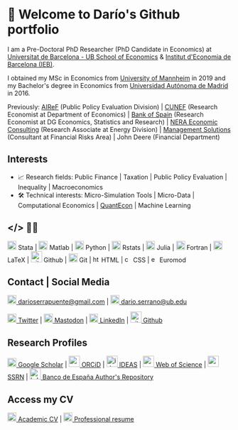 # 👋 Welcome to Darío's Github portfolio

I am a Pre-Doctoral PhD Researcher (PhD Candidate in Economics) at [Universitat de Barcelona - UB School of Economics](https://www.ub.edu/school-economics/phd_students/serrano-puente-dario/) & [Institut d'Economia de Barcelona (IEB)](https://ieb.ub.edu/en/researcher/serrano-puente-dario/).

I obtained my MSc in Economics from [University of Mannheim](https://www.vwl.uni-mannheim.de/en/) in 2019 and my Bachelor's degree in Economics from [Universidad Autónoma de Madrid](https://www.uam.es/Economicas/Home.htm?language=en) in 2016.

Previously: [AIReF](https://www.airef.es/es/) (Public Policy Evaluation Division) |  [CUNEF](https://www.cunef.edu/) (Research Economist at Department of Economics) | [Bank of Spain](https://www.bde.es/bde/en/) (Research Economist at DG Economics, Statistics and Research) | [NERA Economic Consulting](https://www.nera.com/practice-areas/energy.html#tab-4) (Research Associate at Energy Division) | [Management Solutions](https://www.managementsolutions.com/en) (Consultant at Financial Risks Area) | John Deere (Financial Department)

## Interests

- 📈 Research fields: Public Finance | Taxation | Public Policy Evaluation | Inequality | Macroeconomics
- 🛠️ Technical interests: Micro-Simulation Tools | Micro-Data | Computational Economics | [QuantEcon](https://quantecon.org/) | Machine Learning

## </> 👨‍💻

<img src="./assets/icon/stata.ico" width="20"> Stata | <img src="./assets/icon/matlab.ico" alt="matlab icon" width="20"> Matlab | <img src="./assets/icon/python.ico" alt="python icon" width="20"> Python | <img src="./assets/icon/r.ico" alt="r icon" width="20"> Rstats | <img src="./assets/icon/julia.ico" alt="julia icon" width="20"> Julia | <img src="./assets/icon/fortran.ico" alt="fortran icon" width="20"> Fortran | <img src="./assets/icon/latex.ico" alt="latex icon" width="20"> LaTeX | <img src="./assets/icon/github2.ico" alt="github2 icon" width="25"> Github | <img src="./assets/icon/git.ico" alt="git icon" width="20"> Git | <img src="./assets/icon/html.ico" alt="html icon" width="15"> HTML | <img src="./assets/icon/css.ico" alt="css icon" width="15"> CSS | <img src="./assets/icon/euromod.ico" alt="euromod icon" width="15"> Euromod 

## Contact | Social Media

[<img src="./assets/icon/email.ico" alt="email icon" width="20"> darioserrapuente@gmail.com](mailto:darioserrapuente@gmail.com) | [<img src="./assets/icon/email.ico" alt="email icon" width="20"> dario.serrano@ub.edu](mailto:dario.serrano@ub.edu)

[<img src="./assets/icon/twitter.ico" alt="twitter icon" width="20"> Twitter](https://twitter.com/darioserranopue) | [<img src="./assets/icon/mastodon.ico" alt="mastodon icon" width="20"> Mastodon](https://econtwitter.net/@serranopuente) | [<img src="./assets/icon/linkedin.ico" alt="linkedin icon" width="20"> LinkedIn](https://www.linkedin.com/in/serranopuente/) | [<img src="./assets/icon/github.ico" alt="github icon" width="25"> Github](https://github.com/serranopuente)



## Research Profiles

[<img src="./assets/icon/scholar.ico" alt="scholar icon" width="20"> Google Scholar](https://scholar.google.es/citations?user=dKncLyQAAAAJ&hl=es) | [<img src="./assets/icon/orcid.ico" alt="orcid icon" width="25"> ORCiD](https://orcid.org/0000-0002-5943-3332) | [<img src="./assets/icon/ideas.ico" alt="ideas icon" width="25"> IDEAS](https://ideas.repec.org/f/pse707.html) | [<img src="./assets/icon/webofscience.ico" alt="webofscience icon" width="25"> Web of Science](https://www.webofscience.com/wos/author/record/2296848) | [<img src="./assets/icon/ssrn.ico" alt="ssrn icon" width="25"> SSRN](https://papers.ssrn.com/sol3/cf_dev/AbsByAuth.cfm?per_id=4360579) | [<img src="./assets/icon/bde.ico" alt="bde icon" width="25"> Banco de España Author's Repository](https://repositorio.bde.es/browse?type=author&value=Serrano+Puente%2C+Dar%C3%ADo)


## Access my CV

[<img src="./assets/icon/cv.ico" alt="cv icon" width="20"> Academic CV](https://drive.google.com/file/d/1C3yProBeiMkL-GZnW19uBOALO9yyY0CC/view) | [<img src="./assets/icon/resume.ico" alt="resume icon" width="20"> Professional resume](https://drive.google.com/file/d/1Ppcxm6zbbIvxjY-hUxClOITwYGsG3i4p/view)
